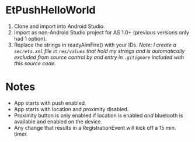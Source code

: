 EtPushHelloWorld
================
1. Clone and import into Android Studio.
2. Import as non-Android Studio project for AS 1.0+ (previous versions only had 1 option).
3. Replace the strings in readyAimFire() with your IDs.
 _Note: I create a `secrets.xml` file in `res/values` that hold my strings and is automatically excluded from source control by and entry in `.gitignore` included with this source code._

Notes
=====
* App starts with push enabled.
* App starts with location and proximity disabled.
* Proximity button is only enabled if location is enabled *and* bluetooth is available and enabled on the device.
* Any change that results in a RegistrationEvent will kick off a 15 min. timer.
